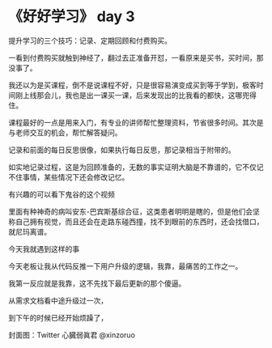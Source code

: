 # 《好好学习》 day 3

提升学习的三个技巧：记录、定期回顾和付费购买。

一看到付费购买就触到神经了，翻过去正准备开怼，一看原来是买书，买时间，那没事了。

我还以为是买课程，倒不是说课程不好，只是很容易演变成买到等于学到，极客时间刚上线那会儿，我也是出一课买一课，后来发现出的比我看的都快，这哪兜得住。

课程最好的一点是用来入门，有专业的讲师帮忙整理资料，节省很多时间。其次是与老师交互的机会，帮忙解答疑问。



记录和前面的每日反思很像，如果执行每日反思，那记录相当于附带的。

如实地记录过程，这是为回顾准备的，无数的事实证明大脑是不靠谱的，它不仅记不住事情，某些情况下还会修改记忆。

有兴趣的可以看下鬼谷的这个视频

里面有种神奇的病叫安东-巴宾斯基综合征，这类患者明明是瞎的，但是他们会坚称自己拥有视觉，而且还会在走路东碰西撞，找不到眼前的东西时，还会找借口，就尼玛离谱。

今天我就遇到这样的事

今天老板让我从代码反推一下用户升级的逻辑，我靠，最痛苦的工作之一。

我第一反应就是我靠，这不先找下最后更新的那个傻逼。

从需求文档看中途升级过一次，

到下午的时候已经开始烦躁了，

封面图：Twitter 心臓弱眞君 @xinzoruo